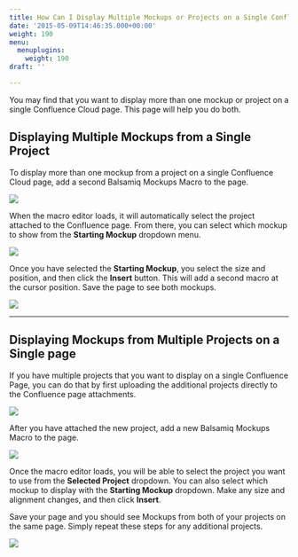 ```yaml
---
title: How Can I Display Multiple Mockups or Projects on a Single Confluence Cloud Page?
date: '2015-05-09T14:46:35.000+00:00'
weight: 190
menu:
  menuplugins:
    weight: 190
draft: ''

---
```


You may find that you want to display more than one mockup or project on a single Confluence Cloud page. This page will help you do both.

## Displaying Multiple Mockups from a Single Project

To display more than one mockup from a project on a single Confluence Cloud page, add a second Balsamiq Mockups Macro to the page.

![](https://media.balsamiq.com/img/support/docs/confluence/userguidecloud/add-balsamiq-project.png)

When the macro editor loads, it will automatically select the project attached to the Confluence page. From there, you can select which mockup to show from the **Starting Mockup** dropdown menu.

![](https://media.balsamiq.com/img/support/docs/confluence/faqs/starting_mockup.png)

Once you have selected the **Starting Mockup**, you select the size and position, and then click the **Insert** button. This will add a second macro at the cursor position. Save the page to see both mockups.

![](https://media.balsamiq.com/img/support/docs/confluence/faqs/two_mockups_displayed.png)

* * *

## Displaying Mockups from Multiple Projects on a Single page

If you have multiple projects that you want to display on a single Confluence Page, you can do that by first uploading the additional projects directly to the Confluence page attachments.

![](https://media.balsamiq.com/img/support/docs/confluence/faqs/attach_files.png)

After you have attached the new project, add a new Balsamiq Mockups Macro to the page.

![](https://media.balsamiq.com/img/support/docs/confluence/userguidecloud/add-balsamiq-project.png)

Once the macro editor loads, you will be able to select the project you want to use from the **Selected Project** dropdown. You can also select which mockup to display with the **Starting Mockup** dropdown. Make any size and alignment changes, and then click **Insert**.

Save your page and you should see Mockups from both of your projects on the same page. Simply repeat these steps for any additional projects.

![](https://media.balsamiq.com/img/support/docs/confluence/faqs/two_projects.png)
